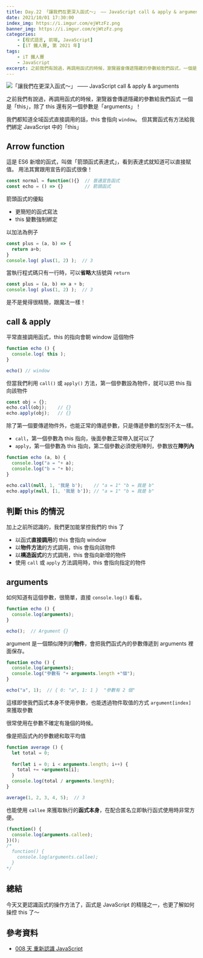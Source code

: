 ```yaml
---
title: Day.22 「讓我們在更深入函式～」 —— JavaScript call & apply & arguments
date: 2021/10/01 17:30:00
index_img: https://i.imgur.com/ejWtzFz.png
banner_img: https://i.imgur.com/ejWtzFz.png
categories:
    - [程式語言, 前端, JavaScript]
    - [iT 鐵人賽, 第 2021 年]
tags: 
    - iT 鐵人賽
    - JavaScript
excerpt: 之前我們有說過，再調用函式的時候，瀏覽器會傳遞隱藏的參數給我們函式，一個是「this」，除了 this 還有另一個參數是「arguments」！
---
```


![「讓我們在更深入函式～」 —— JavaScript call & apply & arguments](https://i.imgur.com/ejWtzFz.png)

之前我們有說過，再調用函式的時候，瀏覽器會傳遞隱藏的參數給我們函式
一個是「this」，除了 this 還有另一個參數是「arguments」！

我們都知道全域函式直接調用的話，this 會指向 `window`。
但其實函式有方法給我們綁定 JavaScript 中的「this」

## Arrow function

這是 ES6 新增的函式，叫做「箭頭函式表達式」，看到表達式就知道可以直接賦值。
用法其實跟用宣告的函式很像！

```javascript
const normal = function(){}  // 普通宣告函式
const echo = () => {}        // 箭頭函式
```

箭頭函式的優點

- 更簡短的函式寫法
- this 變數強制綁定

以加法為例子

```javascript
const plus = (a, b) => {
  return a+b;
}
console.log( plus(1, 2) );  // 3
```

當執行程式碼只有一行時，可以**省略**大括號與 `return`

```javascript
const plus = (a, b) => a + b;
console.log( plus(1, 2) );  // 3
```

是不是覺得很精簡，跟魔法一樣！

## call & apply

平常直接調用函式，this 的指向會朝 window 這個物件

```javascript
function echo () {
  console.log( this );  
}

echo() // window
```

但當我們利用 `call()` 或 `apply()` 方法，第一個參數設為物件，就可以把 this 指向該物件

```javascript
const obj = {};
echo.call(obj);    // {}
echo.apply(obj);   // {}
```

除了第一個要傳遞物件外，也能正常的傳遞參數，只是傳遞參數的型別不太一樣。

- `call`，第一個參數為 this 指向，後面參數正常帶入就可以了
- `apply`，第一個參數為 this 指向，第二個參數必須使用陣列，參數放在**陣列內**

```javascript
function echo (a, b) {
  console.log("a = "+ a);
  console.log("b = "+ b);
}

echo.call(null, 1, '我是 b');    // "a = 1" "b = 我是 b" 
echo.apply(null, [1, '我是 b']); // "a = 1" "b = 我是 b" 
```

## 判斷 this 的情況

加上之前所認識的，我們更加能掌控我們的 this 了

- 以函式**直接調用**的 this 會指向 window
- 以**物件方法**的方式調用，this 會指向該物件
- 以**構造函式**的方式調用，this 會指向新增的物件
- 使用 `call` 或 `apply` 方法調用時，this 會指向指定的物件

## arguments

如何知道有這個參數，很簡單，直接 `console.log()` 看看。

```javascript
function echo () {
  console.log(arguments);
}

echo();  // Argument {}
```

argument 是一個類似陣列的**物件**，會把我們函式內的參數傳遞到 arguments 裡面保存。

```javascript
function echo () {
  console.log(arguments);
  console.log("參數有 "+ arguments.length +"個");
}

echo("a", 1);  // { 0: "a", 1: 1 }  "參數有 2 個"
```

這樣即使我們函式本身不使用參數，也能透過物件取值的方式 `argument[index]` 來獲取參數

很常使用在參數不確定有幾個的時候。

像是把函式內的參數總和取平均值

```javascript
function average () {
  let total = 0;
  
  for(let i = 0; i < arguments.length; i++) {
    total += +arguments[i];
  }
  console.log(total / arguments.length);
}

average(1, 2, 3, 4, 5);  // 3
```

也能使用 `callee` 來獲取執行的**函式本身**，在配合匿名立即執行函式使用時非常方便。

```javascript
(function() {
  console.log(arguments.callee);
})();  
/*
  function() {
    console.log(arguments.callee);
  }
*/
```

## 總結

今天又更認識函式的操作方法了，函式是 JavaScript 的精隨之一，也更了解如何操控 this 了～

## 參考資料

- [008 天 重新認識 JavaScript](https://www.tenlong.com.tw/products/9789864344130)
